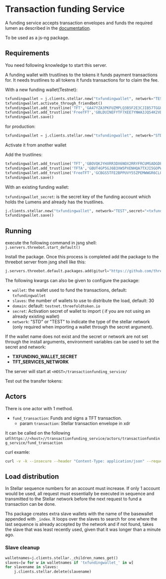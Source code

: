 # Transaction funding Service

A funding service accepts transaction envelopes and funds the required lumen as described in the [documentation](../../docs/transaction_funding.md).

To be used as a js-ng package.

## Requirements

You need following knowledge to start this server.

A funding wallet with trustlines to the tokens it funds payment transactions for.
It needs trustlines to all tokens it funds transactions for to claim the fee.

With a new funding wallet(Testnet):

```python
txfundingwallet = j.clients.stellar.new("txfundingwallet", network="TEST")
txfundingwallet.activate_through_friendbot()
txfundingwallet.add_trustline('TFT','GA47YZA3PKFUZMPLQ3B5F2E3CJIB57TGGU7SPCQT2WAEYKN766PWIMB3')
txfundingwallet.add_trustline('FreeTFT','GBLDUINEFYTF7XEE7YNWA3JQS4K2VD37YU7I2YAE7R5AHZDKQXSS2J6R')
txfundingwallet.save()
```

for production:

```python
txfundingwallet = j.clients.stellar.new("txfundingwallet", network="STD")
```

Activate it from another wallet

Add the trustlines:

```python
txfundingwallet.add_trustline('TFT','GBOVQKJYHXRR3DX6NOX2RRYFRCUMSADGDESTDNBDS6CDVLGVESRTAC47')
txfundingwallet.add_trustline('TFTA','GBUT4GP5GJ6B3XW5PXENHQA7TXJI5GOPW3NF4W3ZIW6OOO4ISY6WNLN2')
txfundingwallet.add_trustline('FreeTFT','GCBGS5TFE2BPPUVY55ZPEMWWGR6CLQ7T6P46SOFGHXEBJ34MSP6HVEUT')
txfundingwallet.save()

```

With an existing funding wallet:

`txfundingwallet_secret`: is the secret key of the funding account which holds the Lumens and already has the trustlines.

```python
j.clients.stellar.new("txfundingwallet", network="TEST",secret="<txfundingwallet_secret>")
txfundingwallet.save()

```

## Running

execute the following command in jsng shell:
`j.servers.threebot.start_default()`

Install the package.
Once this process is completed add the package to the threebot server from jsng shell like this:

```python
j.servers.threebot.default.packages.add(giturl="https://github.com/threefoldfoundation/tft-stellar/tree/master/ThreeBotPackages/transactionfunding_service")
```

The following kwargs can also be given to configure the package:

- `wallet`: the wallet used to fund the transactions, default: `txfundingwallet`
- `slaves`: the number of wallets to use to distribute the load, default: 30
- `domain`: default: `testnet.threefoldtoken.io`
- `secret`: Activation secret of wallet to import ( if you are not using an already existing wallet)
- `network`: "STD" or "TEST" to indicate the type of the stellar network (only required when importing a wallet through the secret argument).

If the wallet name does not exist and the secret or network are not set through the install arguments, environment variables can be used to set the secret and network:

- **TXFUNDING_WALLET_SECRET**
- **TFT_SERVICES_NETWORK**

The server will start at `<HOST>/transactionfunding_service/`

Test out the transfer tokens:

## Actors

There is one actor with 1 method.

- `fund_transaction`: Funds and signs a TFT transaction.
  - param `transaction`: Stellar transaction envelope in xdr

It can be called on the following url:`https://<host>//transactionfunding_service/actors/transactionfunding_service/fund_transaction`

curl examle:

```sh
curl -v -k --insecure --header "Content-Type: application/json" --request POST --data '{"transaction":"AAAAAgAAAAAocv2DVEu84HDn4rR1dr/tUG6fhn0uwvzsugkRmtA1vwAAAAAAAAAAAAAAAQAAAAAAAAAAAAAAAQAAAAEAAAAAKHL9g1RLvOBw5+K0dXa/7VBun4Z9LsL87LoJEZrQNb8AAAABAAAAAMGcYGKdx+mthKbi831OYZSPxzT3/LgwV3dq4oeLvUETAAAAAVRGVAAAAAAAOfxkG3qLTLHrhsPS6JsSUB7+ZjU/J4oT1YBMKb/3n2QAAAAAAJiWgAAAAAAAAAAA"}' https://localhost:443/transactionfunding_service/actors/transactionfunding_service/fund_transaction
```

## Load distribution

In Stellar sequence numbers for an account must increase.
If only 1 account would be used, all request must essentially be executed in sequence and transmitted to the Stellar network before the next request to fund a transaction can be done.

Ths package creates extra slave wallets with the name of the basewallet appended with `_index`. It loops over the slaves to search for one where the last sequence is already accepted by the network and if not found, takes the slave that was least recently used, given that it was longer than a minute ago.

### Slave cleanup

```python
walletnames=j.clients.stellar._children_names_get()
slaves=[w for w in walletnames if 'txfundingwallet_' in w]
for slavename in slaves:
    j.clients.stellar.delete(slavename)
```
